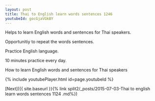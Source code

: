 ```yaml
---
layout: post
title: Thai to English learn words sentences 1246 
youtubeId: gocGjaVGkBY
---
```

 
 
Helps to learn English words and sentences for Thai speakers.

Opportunitiy to repeat the words sentences. 

Practice English language. 
 
10 minutes practice every day. 
 
How to learn English words and sentences for Thai speakers 
 
{% include youtubePlayer.html id=page.youtubeId %}
 
 
[Next]({{ site.baseurl }}{% link  split2/_posts/2015-07-03-Thai to english learn words sentences 1124 .md%})
 
